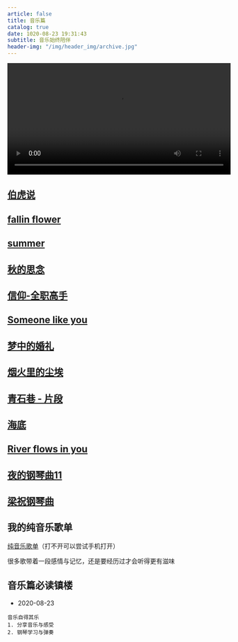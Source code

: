 ```yaml
---
article: false
title: 音乐篇
catalog: true
date: 1020-08-23 19:31:43
subtitle: 音乐始终陪伴
header-img: "/img/header_img/archive.jpg"
---
```


<!-- https://github.com/newraina/mePlayer -->

<video src="/img/movie/qiudesinian.mp4" controls="controls" style="width: 100%; max-height: 500px" id="movie" loop="loop">
您的浏览器不支持 video 标签。
</video>

<div class="music" id="ms"></div>

## [伯虎说](/music/伯虎说.mp3)

## [fallin flower](/music/fallinflower.mp3)

## [summer](/img/movie/summer.mp4)

## [秋的思念](/img/movie/qiudesinian.mp4)

## [信仰-全职高手](/img/movie/xinyang.mp4)

## [Someone like you](/img/movie/someonelikeyou.mp4)

## [梦中的婚礼](/img/movie/mengzhongdehunli.mp4)

## [烟火里的尘埃](/img/movie/yanhuolidechenai.mp4)

## [青石巷 - 片段](/img/movie/qingshixiang.mp4)

## [海底](/img/movie/haidi.mp4)

## [River flows in you](/img/movie/riverflowsinyou.mp4)

## [夜的钢琴曲11](/img/movie/yedegangqinqu11.mp4)

## [梁祝钢琴曲](/img/movie/liangzhu.mp4)

## 我的纯音乐歌单
[纯音乐歌单](https://t.kugou.com/355mda6xVV2)（打不开可以尝试手机打开）

很多歌带着一段感情与记忆，还是要经历过才会听得更有滋味

## 音乐篇必读镇楼 
- 2020-08-23
```
音乐自得其乐
1. 分享音乐与感受
2. 钢琴学习与弹奏
```

<script type="text/javascript" src="/js/jquery.min.js"></script>
<script type="text/javascript" src="/js/meplayer.min.js"></script>

<script type="text/javascript">
    function getQueryVariable(variable){
       var query = window.location.search.substring(1);
       var vars = query.split("&");
       for (var i=0;i<vars.length;i++) {
            var pair = vars[i].split("=");
            if(pair[0] == variable){return decodeURI(pair[1]);}
       }
       return(false);
    }


    let movie = document.getElementById("movie");
    let ms = document.getElementById("ms");
    let lks = document.querySelectorAll(".post-container > h2 > a");
    let mePlayerBuilder = mePlayer;
    let mePlayerOperater = null;
    let first = true;

    function playMovie(pmv) {
        ms.style.display = "none";
        movie.style.display = "block";
        document.getElementsByTagName("audio")[0].pause()
        movie.src=pmv.href;
        movie.play();
    }

    function playMp3(pmp) {
        movie.style.display = "none";
        movie.pause();
        ms.style.display = "block";
        mePlayerBuilder({
            music: {
                src: pmp.href,
                title: pmp.text,
                author: "纯音乐请欣赏",
                loop: true
            },
            target: '#ms',
            autoplay: true
        });
    }


    for(let i = 0; i < lks.length; i++) {
        if(lks[i].className == "" && lks[i].href.endsWith("mp4")) {
            lks[i].onclick = function(e){
                e.preventDefault();
                playMovie(lks[i]);
            }
        }

        if(lks[i].className == "" && lks[i].href.endsWith("mp3")) {
            lks[i].onclick = function(e){
                e.preventDefault();
                playMp3(lks[i]);
            }
        }
    }

    if(getQueryVariable("init")) {
        let init = document.getElementById(getQueryVariable("init"));
        let node = init.children[0];
        if(node.href.endsWith("mp4")) {
            playMovie(node);
        }
        if(node.href.endsWith("mp3")) {
            playMp3(node);
        }
    }
</script>